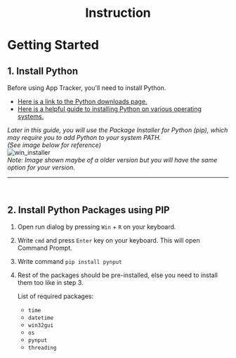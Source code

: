 # <p align="center">**Instruction**</p>
# Getting Started

## 1. Install Python

Before using App Tracker, you'll need to install Python.  
- [Here is a link to the Python downloads page.](https://www.python.org/downloads)  
- [Here is a helpful guide to installing Python on various operating systems.](https://wiki.python.org/moin/BeginnersGuide/Download)

*Later in this guide, you will use the Package Installer for Python (pip), which may require you to add Python to your system PATH.<br/>(See image below for reference)* <br/>
![win_installer](https://github.com/user-attachments/assets/f49fde3b-f940-41d5-a1ee-4fdad125a611)<br/>
*Note: Image shown maybe of a older version but you will have the same option for your version.*

___
<br>

## 2. Install Python Packages using PIP

  1. Open run dialog by pressing `Win` + `R` on your keyboard.
  2. Write `cmd` and press `Enter` key on your keyboard. This will open Command Prompt.
  3. Write command `pip install pynput`
  4. Rest of the packages should be pre-installed, else you need to install them too like in step 3.
     
     List of required packages:
       - `time`
       - `datetime`
       - `win32gui`
       - `os`
       - `pynput`
       - `threading`

  
